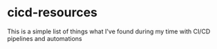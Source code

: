 # cicd-resources
This is a simple list of things what I've found during my time with CI/CD pipelines and automations
